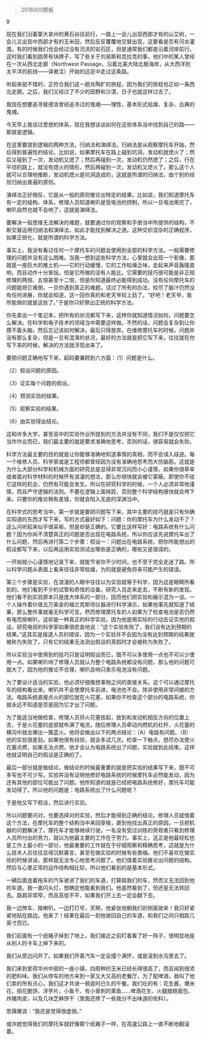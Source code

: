 # 
> 2018000模板




9

现在我们沿着蒙大拿州的黄石谷往前行，一路上一会儿出现西部才有的山艾树，一会儿又出现中西部才有的玉米田，然后反反覆覆地交替出现，这要看是否有河水灌溉。有的时候我们也会经过没有河流的岩石区，但是通常我们都是沿着河岸前行。这时我们看到路旁有块牌子，写了些关于刘易斯和克拉克的事，他们中的某人曾经在一次从西北走廊（Northwest Passage，沿着北美大陆北极海岸，从大西洋到太平洋的航线——译者注）开始的远足中走过这条路。

听起来挺不错的，正符合我们这一趟肖陶扩的旅程，因为我们的旅程也正如一条西北走廊。之后，我们又经过了不少的田野和沙漠，日子也就这样过去了。

我现在想要追寻斐德洛曾经追寻过的鬼魂——理性，基本形式枯燥、复杂、古典的鬼魂。

今天早上我谈过思想的体系，现在我想谈谈如何在这些体系当中找到自己的路——那就是逻辑。

在这里要提到逻辑的两种方法，归纳法和演绎法。归纳法是从观察摩托车开始，然后得到普遍性的结论。比如说，如果摩托车在路上碰到坑洞，发动机就熄火了；然后又碰到了一次，发动机又熄了；然后再碰到一次，发动机仍然熄了；之后，行在平坦的路上，就没有熄火的情形，然后再碰到一次，发动机又熄火了。那么这个人就可以合理地推断，发动机熄火是坑洞造成的，这就是所谓的归纳法，由个别的经验归纳出普遍的原则。

演绎法正好相反，它是从一般的原则推论出特定的结果。比如说，我们知道摩托车有一定的结构、体系，修理人员知道喇叭是受电池的控制，所以一旦电池用完了，喇叭自然也就不会响了，这就是演绎法。

要解决一般思维无法解决的难题，就要通过你的观察和手册当中所提供的结构，不断交替运用归纳法和演绎法，如此才能找到解决之道。这种交织混杂的正确程序，如果正统化，就是所谓的科学方法。

事实上，我没有看过任何一个摩托车的问题会使用到全部的科学方法。一般需要修理的问题并没有这么困难。当我一想到这些科学方法，心里就会出现一个影像，那就是一座巨大的推土机——它的行动缓慢，它的工作枯燥乏味，走起来声音轰隆直响，而且动作十分笨拙，但是它所做的没有人能比。它需要的技巧很可能是非正规修理的两倍、五倍甚至十二倍，但是你知道最终必能得到成功。没有任何摩托车的问题能把它难倒，一旦你遇到真正的难题，试过了所有的办法，绞尽了脑汁仍然没有任何进展，你就会知道，这一回你真的和老天爷较上劲了。“好吧！老天爷，我所能做的就是这些了。”于是你只好祭出正统的科学方法。

你先拿出一个笔记本，把所有的状况都写下来，这样你就知道情况如何，问题要怎么解决。在科学和电子技术的领域当中需要这样做。不然的话，问题会复杂到让你摸不着头脑，然后忘记该如何解决，最后只得放弃。在维修摩托车的时候，问题并没有那么复杂，但是一旦有混淆的状况，最好的方法就是把它写下来，往往就在你写下来的时候，解决的方法就浮现出来了。

要把问题正确地写下来，起码要兼顾到六方面：（1）问题是什么。

（2）假设问题的原因。

（3）证实每个问题的假设。

（4）预测实验的结果。

（5）观察实验的结果。

（6）由实验得出结论。

这和许多大学，甚至高中的实验作业所提到的方法并没有不同，我们不是仅仅把它当作作业而已，我们最主要的就是要求准确地思考，否则的话，很容易就会失败。

科学方法最主要的目的就是让你能够准确地知道事情的真相，而不会误入歧途。每一个维修人员、科学家或是工程师都曾经因为没有准确地思考而大伤脑筋。这就是为什么大部分科学和机械方面的研究总是显得非常沉闷而小心谨慎，如果你很草率或者面对科学材料的时候怀有浪漫的想法，那么你很快就会被它蒙蔽。即使你不给它这样的机会，仍然有可能会发生。所以在研究科学的时候，一个人必须非常地谨慎，而且严守逻辑的法则。不要在逻辑上面摔跤，否则整个科学结构很快就会垮下来。只要你的推论稍有差错，你就会陷入无底的深渊当中。

在科学式的思考当中，第一步就是要把问题写下来，其中主要的技巧就是只有你确实知道的东西才写下来，写的方式最好如下：问题：你的摩托车为什么发动不了？这么问听起来似乎很呆板，但是却是正确的。它要比这样写好：电路系统有什么问题？因为你尚不清楚真正的问题是否出现在电路系统，所以你应该先说摩托车出了什么问题，然后再进行第二个步骤：假设一：问题出在电路系统，把你所能想出的假设都写下来，以后再运用实验测试出哪些是正确的，哪些又是错误的。

一开始就小心谨慎地记录下来，就能节省你不少时间，也不至于完全走迷了路。所以科学问题从表面上看来往往非常枯燥，为的就是避免将来可能产生的错误。

第三个步骤是实验，在浪漫的人眼中往往以为实验就等于科学，因为这是眼睛所看到的。他们看到不少的试管和奇怪的设备。研究人员走来走去，不断有新的发现。他们看不到实验原本只是庞大体系的一部分，因而他们把实验和展示混为一谈。一个人操作着价值五万美金的福兰克斯坦仪器进行科学演示，如果他事先就知道了结果，那么整件事就毫无科学可言。然而修理摩托车的人如果为了检查电池是否仍然有电而按喇叭，这却是一种真正的科学实验，因为他是用实际的行动去证实他的假设。研究电视的科学家如果很悲哀地说：“这个实验失败了，我们没有达到预期的结果。”这其实是报道人员的错误，因为一个实验并不会因为没有达到预期的结果就被称为失败了，只有它的结果无法测出假设的真假时才会被称为失败了。

所以实验当中使用到的技巧只是证明假设而已，既不可以多使用一点也不可以少使用一点。如果喇叭响了修理人员就认为整个电路系统都没有问题，那么他的问题可就大了，因为他的推论不合理，喇叭会响只表示电池没有问题。

为了要设计适当的实验，他必须仔细推想事物之间的直接关系。这个可以通过摩托车的结构看出来。喇叭并不会使摩托车前进，电池也不会。除非使用非常间接的方法。电路系统直接点火的部位就在火花塞，如果你不检查这个部分的电路系统，你就永远不知道是否是因为它才出了问题。

为了能适当地做检查，修理人员将火花塞拔起，放到和发动机相反方向的位置上去，于是火花塞的底部就布满了电流，随后修理人员牵动内燃机的杠杆，火花塞的横沟中就会爆出一簇蓝火。他将会做出以下的两点结论：（A）电路有问题。（B）他的实验很差劲。如果他很有经验，就会多试几次。检查一下触点，想尽办法使火花塞点燃，如果无法点燃，他才会认为电路系统出了问题，实验就到此结束。这样他就证明自己的假设是正确的了。

最后一部分就是做结论。做结论的时候最重要的就是把实验的结果写下来，既不可多写也不可少写。实验并没有证明他修好电路系统的时候摩托车必然能发动，因为还有其他的部位可能出了问题。他所知道的就是已经把电路系统修好，摩托车可能发动得了。所以他的问题是：电路系统出了什么问题呢？

于是他又写下假设，然后进行实验。

所以问题要问对，也要选择对的实验，然后才能得到正确的结论。修理人员就借着这个方法，在摩托车的整个结构当中来回穿梭，直到他找出真正的原因，一旦把机器的问题解决了，摩托车才能够继续行驶。一名没有受过训练的旁观者只看到修理人员所付出的劳力，就以为他最主要的工作在于劳力。事实上，这正是他最轻松也是工作上最小的一部分，他最重要的工作就在于仔细观察和精确思考，这就是为什么技术人员往往显得沉默寡言，甚至在做实验的时候有些畏缩。他们不喜欢在做实验的时候讲话，那样就无法专心地思考问题了。他们借着实验推论出问题的结构，然后与心里正常的运作结构相比较，所以他们看到的是基本形式。

一辆后面连着拖车的汽车驶进了我们的车道，打算超我们的车，然而又无法回到他的车道。我一直闪头灯，想确定他能看到我们。他虽然看到了，但还是无法转回去。路肩非常窄，而且高低不平，如果我们开上去一定会翻下去。

我一边煞车、按喇叭，一边打灯号，天啊，他紧张地朝我们的侧面驶来！我只好紧紧地贴在路边。他来了！结果在最后一刻他驶回自己的车道，和我们之间只相距几英寸而已。

我们前面有一个纸箱子掉到了地上，我们接近之前盯着看了好一阵子，很明显地是从别人的卡车上掉下来的。

我们从旁边闪开了。如果我们开着汽车一定会撞个满怀，或是滚到水沟里去了。

我们来到爱荷华州中部的一座小镇，四周种的玉米已经长得很高了，而且闻到很浓的肥料味。我们从停车的地方来到一家又大又高的老餐厅。为了配啤酒，我叫了他们卖的所有点心，我们这才共进一顿逾时已久的午餐。我们吃的有：花生酱、爆米花、扭花脆饼、洋芋片、小鱼干、有小骨刺的熏鱼……啤酒花生、火腿腊肠面包、炸猪肉皮，以及几块芝麻饼干（里面还搀了一些我分不出味道的佐料）。

思薇雅说：“我还是觉得很虚弱。”

或许她觉得我们的摩托车就好像那个纸箱子一样，在高速公路上一直不断地翻滚着。


